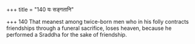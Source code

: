 +++
title = "140 यः सङ्गतानि"

+++
140	That meanest among twice-born men who in his folly contracts friendships through a funeral sacrifice, loses heaven, because he performed a Sraddha for the sake of friendship.